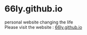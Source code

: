 # 66ly.github.io
personal website changing the life<br>
Please visit the website : [66ly.github.io](http://66ly.github.io)
